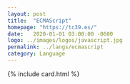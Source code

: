 ```yaml
---
layout: post
title:  "ECMAScript"
homepage: "https://tc39.es/"
date:   2020-01-01 03:00:00 -0600
logo: ../images/logos/javascript.jpg
permalink: ../langs/ecmascript
category: Language
---
```


{% include card.html %}
